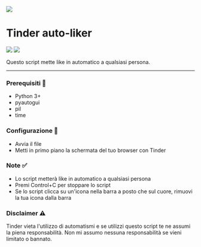 <img src="https://www.paginesispa.it/wp-content/uploads/elementor/thumbs/Tinder-qra51w85c79ourlzhfm92924poucwr3b30amw0rui0.jpg">

# Tinder auto-liker

![](https://img.shields.io/badge/Support-Linux-lightgrey) ![](https://img.shields.io/badge/Python->3.0-green)

Questo script mette like in automatico a qualsiasi persona. 

---

### Prerequisiti 🔧

- Python 3+
- pyautogui
- pil
- time

### Configurazione 🔧

- Avvia il file 
- Metti in primo piano la schermata del tuo browser con Tinder

### Note ✅

- Lo script metterà like in automatico a qualsiasi persona 
- Premi Control+C per stoppare lo script 
- Se lo script clicca su un'icona nella barra a posto che sul cuore, rimuovi la tua icona dalla barra

### Disclaimer ⚠️
Tinder vieta l'utilizzo di automatismi e se utilizzi questo script te ne assumi la piena responsabilità.
Non mi assumo nessuna responsabilità se vieni limitato o bannato.
